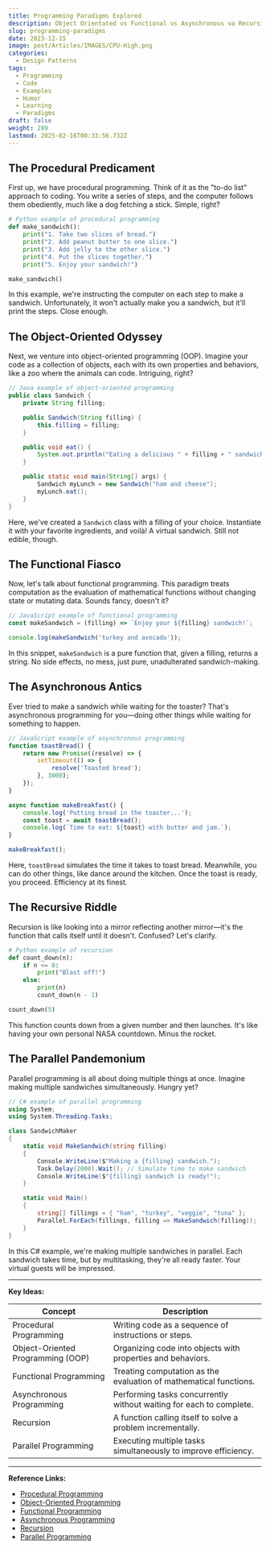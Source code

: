 ```yaml
---
title: Programming Paradigms Explored
description: Object Orientated vs Functional vs Asynchronous va Recursive vs Parallel
slug: programming-paradigms
date: 2023-12-15
image: post/Articles/IMAGES/CPU-High.png
categories:
  - Design Patterns
tags:
  - Programming
  - Code
  - Examples
  - Humor
  - Learning
  - Paradigms
draft: false
weight: 289
lastmod: 2025-02-16T00:33:56.732Z
---
```

## The Procedural Predicament

First up, we have procedural programming. Think of it as the "to-do list" approach to coding. You write a series of steps, and the computer follows them obediently, much like a dog fetching a stick. Simple, right?

```python
# Python example of procedural programming
def make_sandwich():
    print("1. Take two slices of bread.")
    print("2. Add peanut butter to one slice.")
    print("3. Add jelly to the other slice.")
    print("4. Put the slices together.")
    print("5. Enjoy your sandwich!")

make_sandwich()
```

In this example, we're instructing the computer on each step to make a sandwich. Unfortunately, it won't actually make you a sandwich, but it'll print the steps. Close enough.

## The Object-Oriented Odyssey

Next, we venture into object-oriented programming (OOP). Imagine your code as a collection of objects, each with its own properties and behaviors, like a zoo where the animals can code. Intriguing, right?

```java
// Java example of object-oriented programming
public class Sandwich {
    private String filling;

    public Sandwich(String filling) {
        this.filling = filling;
    }

    public void eat() {
        System.out.println("Eating a delicious " + filling + " sandwich.");
    }

    public static void main(String[] args) {
        Sandwich myLunch = new Sandwich("ham and cheese");
        myLunch.eat();
    }
}
```

Here, we've created a `Sandwich` class with a filling of your choice. Instantiate it with your favorite ingredients, and voilà! A virtual sandwich. Still not edible, though.

## The Functional Fiasco

Now, let's talk about functional programming. This paradigm treats computation as the evaluation of mathematical functions without changing state or mutating data. Sounds fancy, doesn't it?

```javascript
// JavaScript example of functional programming
const makeSandwich = (filling) => `Enjoy your ${filling} sandwich!`;

console.log(makeSandwich('turkey and avocado'));
```

In this snippet, `makeSandwich` is a pure function that, given a filling, returns a string. No side effects, no mess, just pure, unadulterated sandwich-making.

## The Asynchronous Antics

Ever tried to make a sandwich while waiting for the toaster? That's asynchronous programming for you—doing other things while waiting for something to happen.

```javascript
// JavaScript example of asynchronous programming
function toastBread() {
    return new Promise((resolve) => {
        setTimeout(() => {
            resolve('Toasted bread');
        }, 3000);
    });
}

async function makeBreakfast() {
    console.log('Putting bread in the toaster...');
    const toast = await toastBread();
    console.log(`Time to eat: ${toast} with butter and jam.`);
}

makeBreakfast();
```

Here, `toastBread` simulates the time it takes to toast bread. Meanwhile, you can do other things, like dance around the kitchen. Once the toast is ready, you proceed. Efficiency at its finest.

## The Recursive Riddle

Recursion is like looking into a mirror reflecting another mirror—it's the function that calls itself until it doesn't. Confused? Let's clarify.

```python
# Python example of recursion
def count_down(n):
    if n <= 0:
        print("Blast off!")
    else:
        print(n)
        count_down(n - 1)

count_down(5)
```

This function counts down from a given number and then launches. It's like having your own personal NASA countdown. Minus the rocket.

## The Parallel Pandemonium

Parallel programming is all about doing multiple things at once. Imagine making multiple sandwiches simultaneously. Hungry yet?

```csharp
// C# example of parallel programming
using System;
using System.Threading.Tasks;

class SandwichMaker
{
    static void MakeSandwich(string filling)
    {
        Console.WriteLine($"Making a {filling} sandwich.");
        Task.Delay(2000).Wait(); // Simulate time to make sandwich
        Console.WriteLine($"{filling} sandwich is ready!");
    }

    static void Main()
    {
        string[] fillings = { "ham", "turkey", "veggie", "tuna" };
        Parallel.ForEach(fillings, filling => MakeSandwich(filling));
    }
}
```

In this C# example, we're making multiple sandwiches in parallel. Each sandwich takes time, but by multitasking, they're all ready faster. Your virtual guests will be impressed.

<!-- 
## The Conclusion Conundrum

We've journeyed through various programming paradigms, each with its own flavor and quirks. Whether you're organizing your code like a to-do list, creating a zoo of objects, embracing mathematical purity, multitasking like a pro, or getting lost in mirrors, there's a paradigm for you.

Remember, the best way to master these paradigms is to practice, experiment, and, most importantly, have fun. And maybe, just maybe, make a real sandwich to fuel your coding adventures.

Bon appétit!
-->

***

**Key Ideas:**

| Concept                           | Description                                                         |
| --------------------------------- | ------------------------------------------------------------------- |
| Procedural Programming            | Writing code as a sequence of instructions or steps.                |
| Object-Oriented Programming (OOP) | Organizing code into objects with properties and behaviors.         |
| Functional Programming            | Treating computation as the evaluation of mathematical functions.   |
| Asynchronous Programming          | Performing tasks concurrently without waiting for each to complete. |
| Recursion                         | A function calling itself to solve a problem incrementally.         |
| Parallel Programming              | Executing multiple tasks simultaneously to improve efficiency.      |

***

**Reference Links:**

* [Procedural Programming](https://en.wikipedia.org/wiki/Procedural_programming)
* [Object-Oriented Programming](https://en.wikipedia.org/wiki/Object-oriented_programming)
* [Functional Programming](https://en.wikipedia.org/wiki/Functional_programming)
* [Asynchronous Programming](https://en.wikipedia.org/wiki/Asynchronous_programming)
* [Recursion](https://en.wikipedia.org/wiki/Recursion_\(computer_science\))
* [Parallel Programming](https://en.wikipedia.org/wiki/Parallel_computing)
